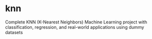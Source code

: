 # knn
Complete KNN (K-Nearest Neighbors) Machine Learning project with classification, regression, and real-world applications using dummy datasets
